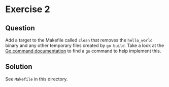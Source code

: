 # Exercise 2

## Question

Add a target to the Makefile called `clean` that removes the `hello_world` binary and any other temporary files created by `go build`. Take a look at the [Go command documentation](https://pkg.go.dev/cmd/go) to find a `go` command to help implement this.

## Solution

See `Makefile` in this directory.

